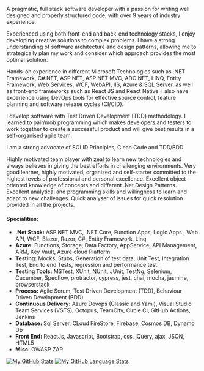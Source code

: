 
A pragmatic, full stack software developer with a passion for writing well designed and properly structured code, with over 9 years of industry experience.

Experienced using both front-end and back-end technology stacks, I enjoy developing creative solutions to complex problems. I have a strong understanding of software architecture and design patterns, allowing me to strategically plan my work and consider which approach provides the most optimal solution.

Hands-on experience in different Microsoft Technologies such as .NET Framework, C#.NET, ASP.NET, ASP.NET MVC, ADO.NET, LINQ, Entity Framework, Web Services, WCF, WebAPI, IIS, Azure & SQL Server, as well as front-end frameworks such as React JS and React Native. I also have experience using DevOps tools for effective source control, feature planning and software release cycles (CI/CID). 

I develop software with Test Driven Development (TDD) methodology. I learned to pair/mob programming which makes developers and testers to work together to create a successful product and will give best results in a self-organised agile team.

I am a strong advocate of SOLID Principles, Clean Code and TDD/BDD.

Highly motivated team player with zeal to learn new technologies and always believes in giving the best efforts in challenging environments. Very good learner, highly motivated, organized and self-starter committed to the highest levels of professional and personal excellence. Excellent object-oriented knowledge of concepts and different .Net Design Patterns. Excellent analytical and programming skills and willingness to learn and adapt to new challenges. Quick analyser of issues for quick resolution provided in all the projects.


#### Specialities: ####
- **.Net Stack:**  ASP.NET MVC, .NET Core, Function Apps, Logic Apps , Web API, WCF, Blazor, Razor, C#, Entity Framework, Linq
- **Azure:** Functions, Storage, Data Factory, AppService, API Management, ARM, Key Vault, Azure cloud Platform
- **Testing:** Mocks, Stubs, Generation of test data, Unit Test, Integration Test, End to end Tests, regression and performance test
- **Testing Tools:** MSTest, XUnit, NUnit, JUnit, TestNg, Selenium, Cucumber, Specflow, protractor, cypress, jest, chai, mocha, jasmine, browserstack
- **Process:** Agile Scrum, Test Driven Development (TDD), Behaviour Driven Development (BDD)
- **Continuous Delivery:** Azure Devops (Classic and Yaml), Visual Studio Team Services (VSTS), Octopus, TeamCity, Circle CI, GitHub Actions, Jenkins
- **Database:** Sql Server, CLoud FireStore, Firebase, Cosmos DB, Dynamo Db
- **Front End:** ReactJs, Javascript, Bootstrap, css, jQuery, ajax, JSON, HTML5
- **Misc:** OWASP ZAP

[![My GitHub Stats](https://github-readme-stats.vercel.app/api/?username=PrasannaDommalapati&count_private=true&theme=tokyonight&showicons=true)]()
[![My GitHub Language Stats](https://github-readme-stats.vercel.app/api/top-langs/?username=PrasannaDommalapati&langs_count=5&theme=tokyonight)]()

